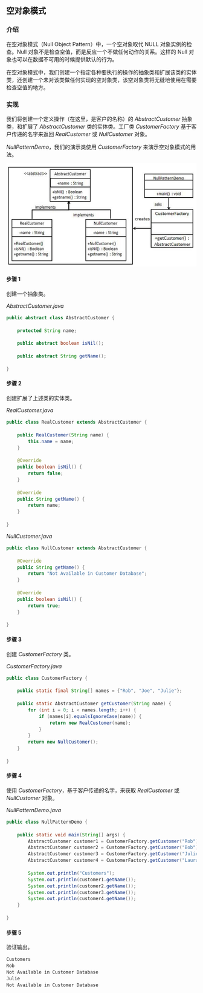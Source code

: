 ## 空对象模式

### 介绍

在空对象模式（Null Object Pattern）中，一个空对象取代 NULL 对象实例的检查。Null 对象不是检查空值，而是反应一个不做任何动作的关系。这样的 Null 对象也可以在数据不可用的时候提供默认的行为。

在空对象模式中，我们创建一个指定各种要执行的操作的抽象类和扩展该类的实体类，还创建一个未对该类做任何实现的空对象类，该空对象类将无缝地使用在需要检查空值的地方。

### 实现

我们将创建一个定义操作（在这里，是客户的名称）的 *AbstractCustomer* 抽象类，和扩展了 *AbstractCustomer* 类的实体类。工厂类 *CustomerFactory* 基于客户传递的名字来返回 *RealCustomer* 或 *NullCustomer* 对象。

*NullPatternDemo*，我们的演示类使用 *CustomerFactory* 来演示空对象模式的用法。

![空对象模式](https://raw.githubusercontent.com/JourWon/image/master/设计模式/空对象模式.jpg)



#### 步骤 1

创建一个抽象类。

*AbstractCustomer.java*

```java
public abstract class AbstractCustomer {

    protected String name;

    public abstract boolean isNil();

    public abstract String getName();

}
```

#### 步骤 2

创建扩展了上述类的实体类。

*RealCustomer.java*

```java
public class RealCustomer extends AbstractCustomer {

    public RealCustomer(String name) {
        this.name = name;
    }

    @Override
    public boolean isNil() {
        return false;
    }

    @Override
    public String getName() {
        return name;
    }

}
```

*NullCustomer.java*

```java
public class NullCustomer extends AbstractCustomer {

    @Override
    public String getName() {
        return "Not Available in Customer Database";
    }

    @Override
    public boolean isNil() {
        return true;
    }

}
```

#### 步骤 3

创建 *CustomerFactory* 类。

*CustomerFactory.java*

```java
public class CustomerFactory {

    public static final String[] names = {"Rob", "Joe", "Julie"};

    public static AbstractCustomer getCustomer(String name) {
        for (int i = 0; i < names.length; i++) {
            if (names[i].equalsIgnoreCase(name)) {
                return new RealCustomer(name);
            }
        }
        return new NullCustomer();
    }

}
```

#### 步骤 4

使用 *CustomerFactory*，基于客户传递的名字，来获取 *RealCustomer* 或 *NullCustomer* 对象。

*NullPatternDemo.java*

```java
public class NullPatternDemo {

    public static void main(String[] args) {
        AbstractCustomer customer1 = CustomerFactory.getCustomer("Rob");
        AbstractCustomer customer2 = CustomerFactory.getCustomer("Bob");
        AbstractCustomer customer3 = CustomerFactory.getCustomer("Julie");
        AbstractCustomer customer4 = CustomerFactory.getCustomer("Laura");

        System.out.println("Customers");
        System.out.println(customer1.getName());
        System.out.println(customer2.getName());
        System.out.println(customer3.getName());
        System.out.println(customer4.getName());
    }

}
```

#### 步骤 5

验证输出。

```java
Customers
Rob
Not Available in Customer Database
Julie
Not Available in Customer Database
```


